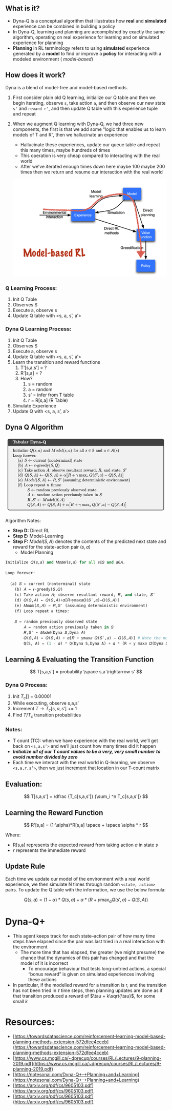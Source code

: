 ## What is it?

- Dyna-Q is a conceptual algorithm that illustrates how **real** and **simulated** experience can be combined in building a policy
- In Dyna-Q, learning and planning are accomplished by exactly the same algorithm, operating on real experience for learning and on simulated experience for planning
- **Planning** in RL terminology refers to using **simulated** experience generated by a **model** to find or improve a **policy** for interacting with a modeled environment ( *model-based*)

## How does it work?

Dyna is a blend of model-free and model-based methods.

1. First consider plain old Q learning, initialize our Q table and then we begin iterating, observe `s`, take action `a`, and then observe our new state `s'` and `reward r'`, and then update Q table with this experience tuple and repeat
2. When we augment Q learning with Dyna-Q, we had three new components, the first is that we add some “logic that enables us to learn models of T and R”, then we hallucinate an experience
    - Hallucinate these experiences, update our queue table and repeat this many times, maybe hundreds of times
    - This operation is very cheap compared to interacting with the real world
    - After we’ve iterated enough times down here maybe 100 maybe 200 times then we return and resume our interaction with the real world

    ![Untitled](./Dyna%20Q/Untitled.png)


### Q Learning Process:

1. Init Q Table
2. Observes S
3. Execute a, observe s
4. Update Q table with <s, a, s’, a’>

### Dyna Q Learning Process:

1. Init Q Table
2. Observes S
3. Execute a, observe s
4. Update Q table with <s, a, s’, a’>
5. Learn the transition and reward functions
    1. T’[s,a,s’] = ?
    2. R’[s,a] = ?
    3. How?
        1. s = random
        2. a = random
        3. s’ = infer from T table
        4. r = R[s,a] (R Table)
6. Simulate Experience
7. Update Q with <s, a, s’, a’>

## Dyna Q Algorithm

![Untitled](./Dyna%20Q/Untitled%201.png)

Algorithm Notes:

- **Step D:** Direct RL
- **Step E:** Model-Learning
- **Step F:** $Model(S,A)$ denotes the contents of the predicted next state and reward for the state-action pair $(s,a)$
    - Model Planning

```python
Initialize 𝑄(𝑠,𝑎) and 𝑀𝑜𝑑𝑒𝑙(𝑠,𝑎) for all 𝑠∈𝑆 and 𝑎∈𝐴.

Loop forever:

  (a) 𝑆 ← current (nonterminal) state
	(b) 𝐴 ← 𝜖-greedy(𝑆,𝑄)
	(c) Take action 𝐴; observe resultant reward, 𝑅, and state, 𝑆′
	(d) 𝑄(𝑆,𝐴) ← 𝑄(𝑆,𝐴)+𝛼[𝑅+𝛾max𝑎𝑄(𝑆′,𝑎)−𝑄(𝑆,𝐴)]
	(e) 𝑀𝑜𝑑𝑒𝑙(𝑆,𝐴) ← 𝑅,𝑆′ (assuming deterministic environment)
	(f) Loop repeat 𝑘 times:

    𝑆 ← random previously observed state
		𝐴 ← random action previously taken in 𝑆
		𝑅,𝑆′ ← 𝑀𝑜𝑑𝑒𝑙(Dyna 𝑆,Dyna 𝐴)
		𝑄(𝑆,𝐴) = 𝑄(𝑆,𝐴) + 𝛼[𝑅 + 𝛾max𝑎 𝑄(𝑆′,𝑎) − 𝑄(𝑆,𝐴)] # Note the notational differences
		Q(S, A) = (1 - 𝛼) * Q(Dyna S,Dyna A) + 𝛼 * (R + 𝛾 max𝑎 𝑄(Dyna 𝑆′,Dyna A')) # equivalent to the above formula
```

## Learning & Evaluating the Transition Function

$$
T[s,a,s'] = probability \space s,a \rightarrow s'
$$

### Dyna Q Process:

1. Init $T_c[]$ = 0.00001
2. While executing, observe s,a,s’
3. Increment $T \rightarrow T_c[s,a,s']$ += 1
4. Find $T /T_c$ transition probabilities

### Notes:

- T count (TC): when we have experience with the real world, we’ll get back on `<s,a,s’>` and we’ll just count how many times did it happen
- ***Initialize all of our T count values to be a very, very small number to avoid number divided by zero***
- Each time we interact with the real world in Q-learning, we observe `<s,a,r,s’>`, then we just increment that location in our T-count matrix

## Evaluation:

$$
T[s,a,s'] = \dfrac {T_c[s,a,s']} {\sum_i ^n T_c[s,a,s']}
$$

## Learning the Reward Function

$$
R'[s,a] = (1-\alpha)*R[s,a] \space + \space \alpha * r
$$

Where:

- R[s,a] represents the expected reward from taking action *a* in state *s*
- *r* represents the immediate reward

## Update Rule

Each time we update our model of the environment with a real world experience, we then simulate N times through random `<state, action>` pairs. To update the Q table with the information, we use the below formula:

$$
Q(s,a) = (1-\alpha) * Q(s,a) + \alpha * (R + \gamma \max_\alpha Q(s', a) - Q(S,A))
$$

# Dyna-Q+

- This agent keeps track for each state–action pair of how many time steps have elapsed since the pair was last tried in a real interaction with the environment
    - The more time that has elapsed, the greater (we might presume) the chance that the dynamics of this pair has changed and that the model of it is incorrect
        - To encourage behaviour that tests long-untried actions, a special “bonus reward” is given on simulated experiences involving these actions
- In particular, if the modelled reward for a transition is r, and the transition has not been tried in $\tau$ time steps, then planning updates are done as if that transition produced a reward of $\tau + k\sqrt{\tau}$, for some small $k$

# Resources:

- [https://towardsdatascience.com/reinforcement-learning-model-based-planning-methods-extension-572dfee4cceb](https://towardsdatascience.com/reinforcement-learning-model-based-planning-methods-extension-572dfee4cceb)
- [https://www.cs.mcgill.ca/~dprecup/courses/RL/Lectures/9-planning-2019.pdf](https://www.cs.mcgill.ca/~dprecup/courses/RL/Lectures/9-planning-2019.pdf)
- [https://notesonai.com/Dyna-Q+-+Planning+and+Learning](https://notesonai.com/Dyna-Q+-+Planning+and+Learning)
- [https://arxiv.org/pdf/cs/9605103.pdf](https://arxiv.org/pdf/cs/9605103.pdf)
- [https://arxiv.org/pdf/cs/9605103.pdf](https://arxiv.org/pdf/cs/9605103.pdf)
